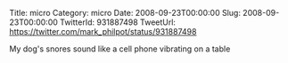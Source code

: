 Title: micro
Category: micro
Date: 2008-09-23T00:00:00
Slug: 2008-09-23T00:00:00
TwitterId: 931887498
TweetUrl: https://twitter.com/mark_philpot/status/931887498

My dog's snores sound like a cell phone vibrating on a table